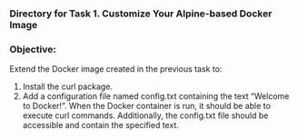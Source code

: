 ### Directory for Task 1. Customize Your Alpine-based Docker Image

### Objective:
Extend the Docker image created in the previous task to:

1. Install the curl package.
2. Add a configuration file named config.txt containing the text “Welcome to Docker!”.
When the Docker container is run, it should be able to execute curl commands. Additionally, the config.txt file should be accessible and contain the specified text.